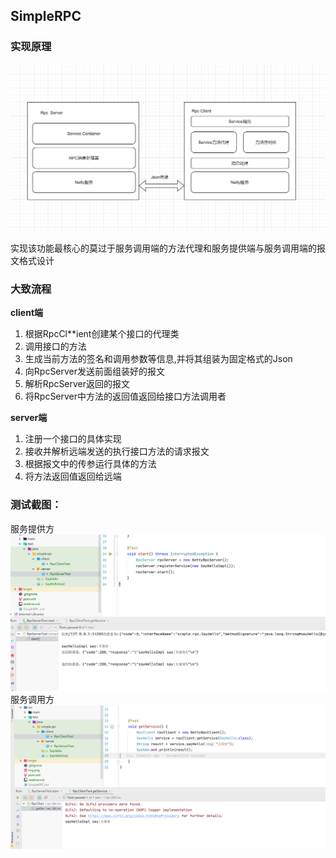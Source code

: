 ## SimpleRPC

### 实现原理

![img_2.png](img_2.png)

实现该功能最核心的莫过于服务调用端的方法代理和服务提供端与服务调用端的报文格式设计

### 大致流程

**client端**
1. 根据RpcCl**ient创建某个接口的代理类
2. 调用接口的方法
3. 生成当前方法的签名和调用参数等信息,并将其组装为固定格式的Json
4. 向RpcServer发送前面组装好的报文
5. 解析RpcServer返回的报文
6. 将RpcServer中方法的返回值返回给接口方法调用者

**server端**
1. 注册一个接口的具体实现
2. 接收并解析远端发送的执行接口方法的请求报文
3. 根据报文中的传参运行具体的方法
4. 将方法返回值返回给远端

### 测试截图：
服务提供方
![img.png](img.png)
服务调用方
![img_1.png](img_1.png)